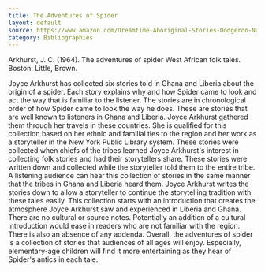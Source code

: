 ```yaml
---
title: The Adventures of Spider
layout: default
source: https://www.amazon.com/Dreamtime-Aboriginal-Stories-Oodgeroo-Nunukul/dp/0688132960
category: Bibliographies
---
```

<p>Arkhurst, J. C. (1964). The adventures of spider West African folk tales. Boston: Little, Brown.</p>
<p>Joyce Arkhurst has collected six stories told in Ghana and Liberia about the origin of a spider. Each story explains why and how Spider came to look and act the way that is familiar to the listener. The stories are in chronological order of how Spider came to look the way he does. These are stories that are well known to listeners in Ghana and Liberia. Joyce Arkhurst gathered them through her travels in these countries. She is qualified for this collection based on her ethnic and familial ties to the region and her work as a storyteller in the New York Public Library system. These stories were collected when chiefs of the tribes learned Joyce Arkhurst's interest in collecting folk stories and had their storytellers share. These stories were written down and collected while the storyteller told them to the entire tribe. A listening audience can hear this collection of stories in the same manner that the tribes in Ghana and Liberia heard them. Joyce Arkhurst writes the stories down to allow a storyteller to continue the storytelling tradition with these tales easily.  This collection starts with an introduction that creates the atmosphere Joyce Arkhurst saw and experienced in Liberia and Ghana. There are no cultural or source notes. Potentially an addition of a cultural introduction would ease in readers who are not familiar with the region. There is also an absence of any addenda. Overall, the adventures of spider is a collection of stories that audiences of all ages will enjoy. Especially, elementary-age children will find it more entertaining as they hear of Spider's antics in each tale.</p>
